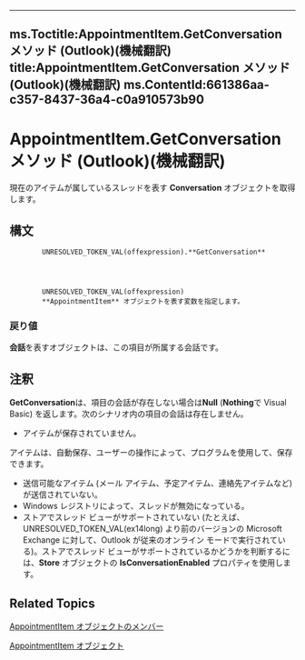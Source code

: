 

---
ms.Toctitle:AppointmentItem.GetConversation メソッド (Outlook)(機械翻訳)
title:AppointmentItem.GetConversation メソッド (Outlook)(機械翻訳)
ms.ContentId:661386aa-c357-8437-36a4-c0a910573b90
---
# AppointmentItem.GetConversation メソッド (Outlook)(機械翻訳)




現在のアイテムが属しているスレッドを表す **Conversation** オブジェクトを取得します。

## 構文

            UNRESOLVED_TOKEN_VAL(offexpression).**GetConversation**




            UNRESOLVED_TOKEN_VAL(offexpression)
            **AppointmentItem** オブジェクトを表す変数を指定します。

### 戻り値
**会話**を表すオブジェクトは、この項目が所属する会話です。





## 注釈
**GetConversation**は、項目の会話が存在しない場合は**Null** (**Nothing**で Visual Basic) を返します。次のシナリオ内の項目の会話は存在しません。

- アイテムが保存されていません。



アイテムは、自動保存、ユーザーの操作によって、プログラムを使用して、保存できます。
- 送信可能なアイテム (メール アイテム、予定アイテム、連絡先アイテムなど) が送信されていない。
- Windows レジストリによって、スレッドが無効になっている。
- ストアでスレッド ビューがサポートされていない (たとえば、UNRESOLVED_TOKEN_VAL(ex14long) より前のバージョンの Microsoft Exchange に対して、Outlook が従来のオンライン モードで実行されている)。ストアでスレッド ビューがサポートされているかどうかを判断するには、**Store** オブジェクトの **IsConversationEnabled** プロパティを使用します。








## Related Topics

[AppointmentItem オブジェクトのメンバー](c72c459d-6d3c-7a05-aa4a-b1b767ddc0b2.md)

[AppointmentItem オブジェクト](204a409d-654e-27aa-643a-8344c631b82d.md)




